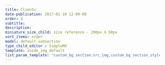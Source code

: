 ```yaml
---
title: Clients
date-publication: 2017-01-18 12-00-00
order: 4
subtitle:
description:
miniature_size_child: size reference - 200px X 50px
sort_items: order
model: default-subsection
type_child_editor : SimpleMd
template: aside_img_default
list_param_template: "custom_bg_section:src_img,custom_bg_section_style:pages/about-bg.jpg"
---
```


